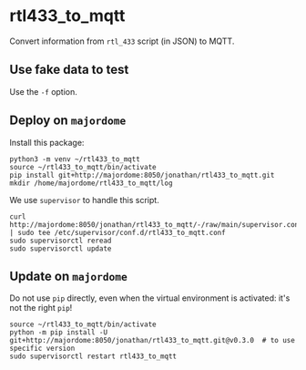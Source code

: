 # rtl433_to_mqtt

Convert information from `rtl_433` script (in JSON) to MQTT.

## Use fake data to test

Use the `-f` option.


## Deploy on `majordome`

Install this package:

```shell
python3 -m venv ~/rtl433_to_mqtt
source ~/rtl433_to_mqtt/bin/activate
pip install git+http://majordome:8050/jonathan/rtl433_to_mqtt.git
mkdir /home/majordome/rtl433_to_mqtt/log
```

We use `supervisor` to handle this script.

```shell
curl http://majordome:8050/jonathan/rtl433_to_mqtt/-/raw/main/supervisor.conf | sudo tee /etc/supervisor/conf.d/rtl433_to_mqtt.conf
sudo supervisorctl reread
sudo supervisorctl update
```

## Update on `majordome`

Do not use `pip` directly, even when the virtual environment is activated: it's not the right `pip`!

```shell
source ~/rtl433_to_mqtt/bin/activate
python -m pip install -U git+http://majordome:8050/jonathan/rtl433_to_mqtt.git@v0.3.0  # to use specific version
sudo supervisorctl restart rtl433_to_mqtt
```

